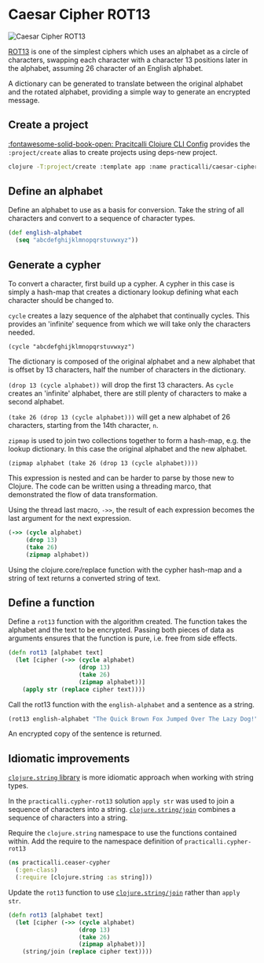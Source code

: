 # Caesar Cipher ROT13

![Caesar Cipher ROT13](/images/caesar-cipher-rot13.png)

[ROT13](https://en.wikipedia.org/wiki/ROT13) is one of the simplest ciphers which uses an alphabet as a circle of characters, swapping each character with a character 13 positions later in the alphabet, assuming 26 character of an English alphabet.

A dictionary can be generated to translate between the original alphabet and the rotated alphabet, providing a simple way to generate an encrypted message.

## Create a project

[:fontawesome-solid-book-open: Pracitcalli Clojure CLI Config](/clojure/clojure-cli/practicalli-config/) provides the `:project/create` alias to create projects using deps-new project.

```bash
clojure -T:project/create :template app :name practicalli/caesar-cipher
```

## Define an alphabet

Define an alphabet to use as a basis for conversion.  Take the string of all characters and convert to a sequence of character types.

```clojure title="src/practicalli/caesar-cipher.clj"
(def english-alphabet
  (seq "abcdefghijklmnopqrstuvwxyz"))
```

## Generate a cypher

To convert a character, first build up a cypher.  A cypher in this case is simply a hash-map that creates a dictionary lookup defining what each character should be changed to.

`cycle` creates a lazy sequence of the alphabet that continually cycles.  This provides an 'infinite' sequence from which we will take only the characters needed.

```
(cycle "abcdefghijklmnopqrstuvwxyz")
```

The dictionary is composed of the original alphabet and a new alphabet that is offset by 13 characters, half the number of characters in the dictionary.

`(drop 13 (cycle alphabet))`  will drop the first 13 characters.  As `cycle` creates an 'infinite' alphabet, there are still plenty of characters to make a second alphabet.

`(take 26 (drop 13 (cycle alphabet)))` will get a new alphabet of 26 characters, starting from the 14th character, `n`.

`zipmap` is used to join two collections together to form a hash-map, e.g. the lookup dictionary. In this case the original alphabet and the new alphabet.

`(zipmap alphabet (take 26 (drop 13 (cycle alphabet))))`

This expression is nested and can be harder to parse by those new to Clojure.  The code can be written using a threading marco, that demonstrated the flow of data transformation.

Using the thread last macro, `->>`, the result of each expression becomes the last argument for the next expression.

```clojure
(->> (cycle alphabet)
     (drop 13)
     (take 26)
     (zipmap alphabet))
```

Using the clojure.core/replace function with the cypher hash-map and a string of text returns a converted string of text.

## Define a function

Define a `rot13` function with the algorithm created.  The function takes the alphabet and the text to be encrypted.  Passing both pieces of data as arguments ensures that the function is pure, i.e. free from side effects.

```clojure title="src/practicalli/caesar-cipher.clj"
(defn rot13 [alphabet text]
  (let [cipher (->> (cycle alphabet)
                    (drop 13)
                    (take 26)
                    (zipmap alphabet))]
    (apply str (replace cipher text))))
```

Call the rot13 function with the `english-alphabet` and a sentence as a string.

```clojure
(rot13 english-alphabet "The Quick Brown Fox Jumped Over The Lazy Dog!")
```

An encrypted copy of the sentence is returned.

## Idiomatic improvements

[`clojure.string` library](https://clojuredocs.org/clojure.string/join) is more idiomatic approach when working with string types.

In the `practicalli.cypher-rot13` solution `apply str` was used to join a sequence of characters into a string.  [`clojure.string/join`](https://clojuredocs.org/clojure.string/join) combines a sequence of characters into a string.

Require the `clojure.string` namespace to use the functions contained within.  Add the require to the namespace definition of `practicalli.cypher-rot13`

```clojure title="src/practicalli/caesar-cipher.clj"
(ns practicalli.ceaser-cypher
  (:gen-class)
  (:require [clojure.string :as string]))
```

Update the `rot13` function to use [`clojure.string/join`](https://clojuredocs.org/clojure.string/join) rather than `apply str`.

```clojure
(defn rot13 [alphabet text]
  (let [cipher (->> (cycle alphabet)
                    (drop 13)
                    (take 26)
                    (zipmap alphabet))]
    (string/join (replace cipher text))))
```

<!-- ## Upper and Lowercase cypher -->

<!-- ```clojure -->
<!-- (def english-alphabet -->
<!--   (into #{} "abcdefghijklmnopqrstuvwxyzABCDEFGHIJKLMNOPQRSTUVWXYZ")) -->

<!-- ``` -->

<!-- Using the `clojure.core/map` function -->

<!-- Create a Clojure set with the lower and uppercase characters of the English alphabet -->

<!-- ```clojure -->
<!-- (def english-alphabet -->
<!--   (into #{} "abcdefghijklmnopqrstuvwxyzABCDEFGHIJKLMNOPQRSTUVWXYZ")) -->

<!-- (defn rot13 [alphabet xs] -->
<!--   (let [combinations (->> (cycle alphabet) (drop 26) (take 52) (zipmap alphabet))] -->
<!--     (apply str (map #(combinations % %) xs)))) -->

<!-- (rot13 english-alphabet "The Quick Brown Fox Jumped Over The Lazy Dog!") -->
<!-- ``` -->

<!-- ```clojure -->
<!-- (let [a (int \a) m (int \m) A (int \A) M (int \M) -->
<!--       n (int \n) z (int \z) N (int \N) Z (int \Z)] -->
<!--   (defn rot-13 [^Character c] -->
<!--     (char (let [i (int c)] -->
<!--       (cond-> i -->
<!--         (or (<= a i m) (<= A i M)) (+ 13) -->
<!--         (or (<= n i z) (<= N i Z)) (- 13)))))) -->

<!-- (apply str (map rot-13 "The Quick Brown Fox Jumped Over The Lazy Dog!")) -->

<!-- ``` -->
